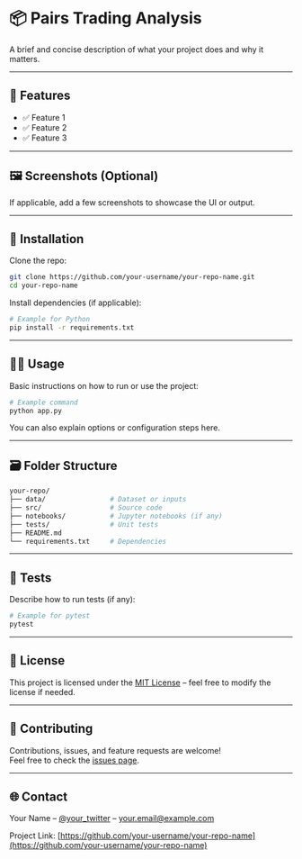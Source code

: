 # 📦 Pairs Trading Analysis

A brief and concise description of what your project does and why it matters.

---

## 🚀 Features

- ✅ Feature 1
- ✅ Feature 2
- ✅ Feature 3

---

## 🖼️ Screenshots (Optional)

If applicable, add a few screenshots to showcase the UI or output.

---

## 🔧 Installation

Clone the repo:

```bash
git clone https://github.com/your-username/your-repo-name.git
cd your-repo-name
```

Install dependencies (if applicable):

```bash
# Example for Python
pip install -r requirements.txt
```

---

## 🧑‍💻 Usage

Basic instructions on how to run or use the project:

```bash
# Example command
python app.py
```

You can also explain options or configuration steps here.

---

## 🗃️ Folder Structure

```bash
your-repo/
├── data/                # Dataset or inputs
├── src/                 # Source code
├── notebooks/           # Jupyter notebooks (if any)
├── tests/               # Unit tests
├── README.md
└── requirements.txt     # Dependencies
```

---

## 🧪 Tests

Describe how to run tests (if any):

```bash
# Example for pytest
pytest
```

---

## 📄 License

This project is licensed under the [MIT License](LICENSE) – feel free to modify the license if needed.

---

## 🤝 Contributing

Contributions, issues, and feature requests are welcome!  
Feel free to check the [issues page](https://github.com/your-username/your-repo-name/issues).

---

## 🌐 Contact

Your Name – [@your_twitter](https://twitter.com/your_twitter) – your.email@example.com

Project Link: [https://github.com/your-username/your-repo-name](https://github.com/your-username/your-repo-name)
